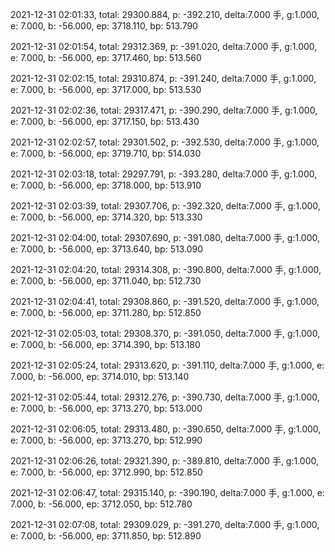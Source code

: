 2021-12-31 02:01:33, total: 29300.884, p: -392.210, delta:7.000 手, g:1.000, e: 7.000, b: -56.000, ep: 3718.110, bp: 513.790

2021-12-31 02:01:54, total: 29312.369, p: -391.020, delta:7.000 手, g:1.000, e: 7.000, b: -56.000, ep: 3717.460, bp: 513.560

2021-12-31 02:02:15, total: 29310.874, p: -391.240, delta:7.000 手, g:1.000, e: 7.000, b: -56.000, ep: 3717.000, bp: 513.530

2021-12-31 02:02:36, total: 29317.471, p: -390.290, delta:7.000 手, g:1.000, e: 7.000, b: -56.000, ep: 3717.150, bp: 513.430

2021-12-31 02:02:57, total: 29301.502, p: -392.530, delta:7.000 手, g:1.000, e: 7.000, b: -56.000, ep: 3719.710, bp: 514.030

2021-12-31 02:03:18, total: 29297.791, p: -393.280, delta:7.000 手, g:1.000, e: 7.000, b: -56.000, ep: 3718.000, bp: 513.910

2021-12-31 02:03:39, total: 29307.706, p: -392.320, delta:7.000 手, g:1.000, e: 7.000, b: -56.000, ep: 3714.320, bp: 513.330

2021-12-31 02:04:00, total: 29307.690, p: -391.080, delta:7.000 手, g:1.000, e: 7.000, b: -56.000, ep: 3713.640, bp: 513.090

2021-12-31 02:04:20, total: 29314.308, p: -390.800, delta:7.000 手, g:1.000, e: 7.000, b: -56.000, ep: 3711.040, bp: 512.730

2021-12-31 02:04:41, total: 29308.860, p: -391.520, delta:7.000 手, g:1.000, e: 7.000, b: -56.000, ep: 3711.280, bp: 512.850

2021-12-31 02:05:03, total: 29308.370, p: -391.050, delta:7.000 手, g:1.000, e: 7.000, b: -56.000, ep: 3714.390, bp: 513.180

2021-12-31 02:05:24, total: 29313.620, p: -391.110, delta:7.000 手, g:1.000, e: 7.000, b: -56.000, ep: 3714.010, bp: 513.140

2021-12-31 02:05:44, total: 29312.276, p: -390.730, delta:7.000 手, g:1.000, e: 7.000, b: -56.000, ep: 3713.270, bp: 513.000

2021-12-31 02:06:05, total: 29313.480, p: -390.650, delta:7.000 手, g:1.000, e: 7.000, b: -56.000, ep: 3713.270, bp: 512.990

2021-12-31 02:06:26, total: 29321.390, p: -389.810, delta:7.000 手, g:1.000, e: 7.000, b: -56.000, ep: 3712.990, bp: 512.850

2021-12-31 02:06:47, total: 29315.140, p: -390.190, delta:7.000 手, g:1.000, e: 7.000, b: -56.000, ep: 3712.050, bp: 512.780

2021-12-31 02:07:08, total: 29309.029, p: -391.270, delta:7.000 手, g:1.000, e: 7.000, b: -56.000, ep: 3711.850, bp: 512.890